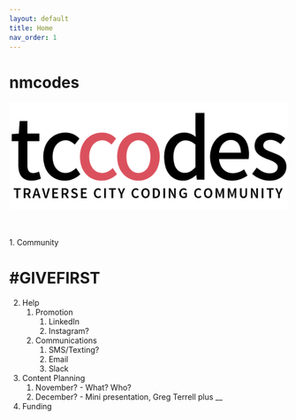 ```yaml
---
layout: default
title: Home
nav_order: 1
---
```


# nmcodes

![tccodes logo](images/tccodeslogo.png)


<br>
<br>
1. Community

# #GIVEFIRST

2. Help
   1. Promotion
      1. LinkedIn
      2. Instagram?
   2. Communications
      1. SMS/Texting? 
      2. Email
      3. Slack
3. Content Planning
   1. November? - What? Who?
   2. December? - Mini presentation, Greg Terrell plus __
4. Funding